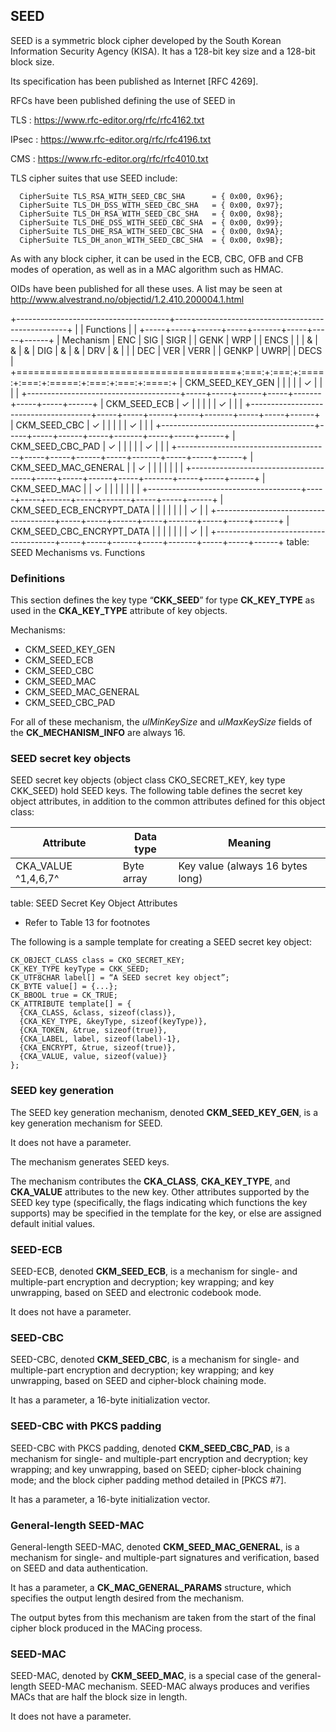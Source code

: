 ## SEED

SEED is a symmetric block cipher developed by the South Korean Information
Security Agency (KISA). It has a 128-bit key size and a 128-bit block size.

Its specification has been published as Internet [RFC 4269].

RFCs have been published defining the use of SEED in

TLS
: <https://www.rfc-editor.org/rfc/rfc4162.txt>

IPsec
: <https://www.rfc-editor.org/rfc/rfc4196.txt>

CMS
: <https://www.rfc-editor.org/rfc/rfc4010.txt>

TLS cipher suites that use SEED include:

~~~
  CipherSuite TLS_RSA_WITH_SEED_CBC_SHA      = { 0x00, 0x96};
  CipherSuite TLS_DH_DSS_WITH_SEED_CBC_SHA   = { 0x00, 0x97};
  CipherSuite TLS_DH_RSA_WITH_SEED_CBC_SHA   = { 0x00, 0x98};
  CipherSuite TLS_DHE_DSS_WITH_SEED_CBC_SHA  = { 0x00, 0x99};
  CipherSuite TLS_DHE_RSA_WITH_SEED_CBC_SHA  = { 0x00, 0x9A};
  CipherSuite TLS_DH_anon_WITH_SEED_CBC_SHA  = { 0x00, 0x9B};
~~~

As with any block cipher, it can be used in the ECB, CBC, OFB and CFB modes of
operation, as well as in a MAC algorithm such as HMAC.

OIDs have been published for all these uses. A list may be seen at
http://www.alvestrand.no/objectid/1.2.410.200004.1.html

+--------------------------------------+---------------------------------------------------+
|                                      | Functions                                         |
|                                      +-----+-----+------+-----+-------+-----+-----+------+
| Mechanism                            | ENC | SIG | SIGR |     | GENK  | WRP |     | ENCS |
|                                      |  &  |  &  |  &   | DIG |   &   |  &  | DRV |  &   |
|                                      | DEC | VER | VERR |     | GENKP | UWRP|     | DECS |
+======================================+:===:+:===:+:====:+:===:+:=====:+:===:+:===:+:====:+
| CKM_SEED_KEY_GEN                     |     |     |      |     |   ✓   |     |     |      |
+--------------------------------------+-----+-----+------+-----+-------+-----+-----+------+
| CKM_SEED_ECB                         |  ✓  |     |      |     |       |  ✓  |     |      |
+--------------------------------------+-----+-----+------+-----+-------+-----+-----+------+
| CKM_SEED_CBC                         |  ✓  |     |      |     |       |  ✓  |     |      |
+--------------------------------------+-----+-----+------+-----+-------+-----+-----+------+
| CKM_SEED_CBC_PAD                     |  ✓  |     |      |     |       |  ✓  |     |      |
+--------------------------------------+-----+-----+------+-----+-------+-----+-----+------+
| CKM_SEED_MAC_GENERAL                 |     |  ✓  |      |     |       |     |     |      |
+--------------------------------------+-----+-----+------+-----+-------+-----+-----+------+
| CKM_SEED_MAC                         |     |  ✓  |      |     |       |     |     |      |
+--------------------------------------+-----+-----+------+-----+-------+-----+-----+------+
| CKM_SEED_ECB_ENCRYPT_DATA            |     |     |      |     |       |     |  ✓  |      |
+--------------------------------------+-----+-----+------+-----+-------+-----+-----+------+
| CKM_SEED_CBC_ENCRYPT_DATA            |     |     |      |     |       |     |  ✓  |      |
+--------------------------------------+-----+-----+------+-----+-------+-----+-----+------+
table: SEED Mechanisms vs. Functions

### Definitions

This section defines the key type “**CKK_SEED**” for type **CK_KEY_TYPE** as
used in the **CKA_KEY_TYPE** attribute of key objects.

Mechanisms:

- CKM_SEED_KEY_GEN
- CKM_SEED_ECB
- CKM_SEED_CBC
- CKM_SEED_MAC
- CKM_SEED_MAC_GENERAL
- CKM_SEED_CBC_PAD

For all of these mechanism, the _ulMinKeySize_ and _ulMaxKeySize_ fields of the
**CK_MECHANISM_INFO** are always 16.

### SEED secret key objects

SEED secret key objects (object class CKO_SECRET_KEY, key type CKK_SEED) hold SEED keys. The following table defines the secret key object attributes, in addition to the common attributes defined for this object class:

| Attribute           | Data type  | Meaning                          |
|---------------------|------------|----------------------------------|
| CKA_VALUE ^1,4,6,7^ | Byte array | Key value (always 16 bytes long) |
table: SEED Secret Key Object Attributes

- Refer to Table 13 for footnotes

The following is a sample template for creating a SEED secret key object:

~~~{.c}
CK_OBJECT_CLASS class = CKO_SECRET_KEY;
CK_KEY_TYPE keyType = CKK_SEED;
CK_UTF8CHAR label[] = “A SEED secret key object”;
CK_BYTE value[] = {...};
CK_BBOOL true = CK_TRUE;
CK_ATTRIBUTE template[] = {
  {CKA_CLASS, &class, sizeof(class)},
  {CKA_KEY_TYPE, &keyType, sizeof(keyType)},
  {CKA_TOKEN, &true, sizeof(true)},
  {CKA_LABEL, label, sizeof(label)-1},
  {CKA_ENCRYPT, &true, sizeof(true)},
  {CKA_VALUE, value, sizeof(value)}
};
~~~

### SEED key generation

The SEED key generation mechanism, denoted **CKM_SEED_KEY_GEN**, is a key
generation mechanism for SEED.

It does not have a parameter.

The mechanism generates SEED keys.

The mechanism contributes the **CKA_CLASS**, **CKA_KEY_TYPE**, and **CKA_VALUE**
attributes to the new key. Other attributes supported by the SEED key type
(specifically, the flags indicating which functions the key supports) may be
specified in the template for the key, or else are assigned default initial
values.

### SEED-ECB

SEED-ECB, denoted **CKM_SEED_ECB**, is a mechanism for single- and multiple-part
encryption and decryption; key wrapping; and key unwrapping, based on SEED and
electronic codebook mode.

It does not have a parameter.

### SEED-CBC

SEED-CBC, denoted **CKM_SEED_CBC**, is a mechanism for single- and multiple-part
encryption and decryption; key wrapping; and key unwrapping, based on SEED and
cipher-block chaining mode.

It has a parameter, a 16-byte initialization vector.

### SEED-CBC with PKCS padding

SEED-CBC with PKCS padding, denoted **CKM_SEED_CBC_PAD**, is a mechanism for
single- and multiple-part encryption and decryption; key wrapping; and key
unwrapping, based on SEED; cipher-block chaining mode; and the block cipher
padding method detailed in [PKCS #7].

It has a parameter, a 16-byte initialization vector.

### General-length SEED-MAC

General-length SEED-MAC, denoted **CKM_SEED_MAC_GENERAL**, is a mechanism for
single- and multiple-part signatures and verification, based on SEED and data
authentication.

It has a parameter, a **CK_MAC_GENERAL_PARAMS** structure, which specifies the
output length desired from the mechanism.

The output bytes from this mechanism are taken from the start of the final
cipher block produced in the MACing process.

### SEED-MAC

SEED-MAC, denoted by **CKM_SEED_MAC**, is a special case of the general-length
SEED-MAC mechanism. SEED-MAC always produces and verifies MACs that are half the
block size in length.

It does not have a parameter.
